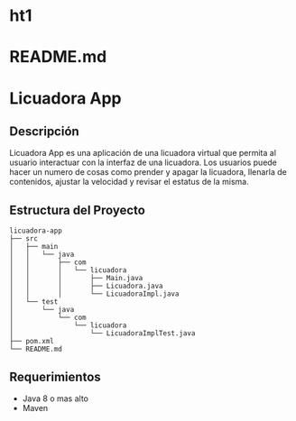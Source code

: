 # ht1
# README.md 

# Licuadora App

## Descripción
Licuadora App es una aplicación de una licuadora virtual que permita al usuario interactuar con la interfaz de una licuadora. Los usuarios puede hacer un numero de cosas como prender y apagar la licuadora, llenarla de contenidos, ajustar la velocidad y revisar el estatus de la misma. 

## Estructura del Proyecto
```
licuadora-app
├── src
│   ├── main
│   │   └── java
│   │       ├── com
│   │       │   └── licuadora
│   │       │       ├── Main.java
│   │       │       ├── Licuadora.java
│   │       │       └── LicuadoraImpl.java
│   └── test
│       └── java
│           └── com
│               └── licuadora
│                   └── LicuadoraImplTest.java
├── pom.xml
└── README.md
```

## Requerimientos
- Java 8 o mas alto
- Maven

